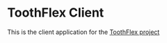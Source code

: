 # ToothFlex Client
This is the client application for the [ToothFlex project](https://github.com/calvin-cs262-fall2021-teamF/toothflex-project)
